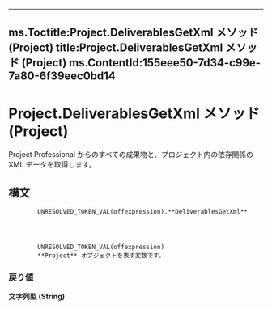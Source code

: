 

---
ms.Toctitle:Project.DeliverablesGetXml メソッド (Project)
title:Project.DeliverablesGetXml メソッド (Project)
ms.ContentId:155eee50-7d34-c99e-7a80-6f39eec0bd14
---
# Project.DeliverablesGetXml メソッド (Project)




Project Professional からのすべての成果物と、プロジェクト内の依存関係の XML データを取得します。

## 構文

            UNRESOLVED_TOKEN_VAL(offexpression).**DeliverablesGetXml**




            UNRESOLVED_TOKEN_VAL(offexpression)
            **Project** オブジェクトを表す変数です。

### 戻り値
**文字列型 (String)**






